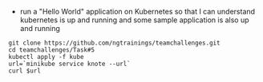 - run a "Hello World" application on Kubernetes so that I can understand kubernetes is up and running and some sample application is also up and running
```
git clone https://github.com/ngtrainings/teamchallenges.git
cd teamchallenges/Task#5
kubectl apply -f kube
url=`minikube service knote --url`
curl $url
```
